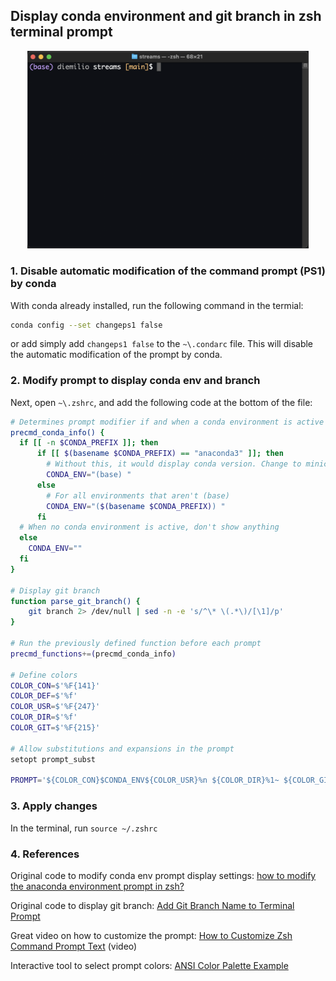 ## Display conda environment and git branch in zsh terminal prompt

<p align="center">
<img width="450" src="./conda_env_git_branch_terminal.png">
</p>

### 1. Disable automatic modification of the command prompt (PS1) by conda
With conda already installed, run the following command in the termial:
```sh
conda config --set changeps1 false
```

or add simply add `changeps1 false` to the `~\.condarc` file. This will disable the automatic modification of the prompt by conda.


### 2. Modify prompt to display conda env and branch
Next, open `~\.zshrc`, and add the following code at the bottom of the file:

```sh
# Determines prompt modifier if and when a conda environment is active
precmd_conda_info() {
  if [[ -n $CONDA_PREFIX ]]; then
      if [[ $(basename $CONDA_PREFIX) == "anaconda3" ]]; then
        # Without this, it would display conda version. Change to miniconda3 if necessary
        CONDA_ENV="(base) "
      else
        # For all environments that aren't (base)
        CONDA_ENV="($(basename $CONDA_PREFIX)) "
      fi
  # When no conda environment is active, don't show anything
  else
    CONDA_ENV=""
  fi
}

# Display git branch
function parse_git_branch() {
    git branch 2> /dev/null | sed -n -e 's/^\* \(.*\)/[\1]/p'
}

# Run the previously defined function before each prompt
precmd_functions+=(precmd_conda_info)

# Define colors
COLOR_CON=$'%F{141}'
COLOR_DEF=$'%f'
COLOR_USR=$'%F{247}'
COLOR_DIR=$'%f'
COLOR_GIT=$'%F{215}'

# Allow substitutions and expansions in the prompt
setopt prompt_subst

PROMPT='${COLOR_CON}$CONDA_ENV${COLOR_USR}%n ${COLOR_DIR}%1~ ${COLOR_GIT}$(parse_git_branch)${COLOR_DEF}$ '
```

### 3. Apply changes
In the terminal, run `source ~/.zshrc`

### 4. References
Original code to modify conda env prompt display settings: [how to modify the anaconda environment prompt in zsh?](https://unix.stackexchange.com/questions/656045/how-to-modify-the-anaconda-environment-prompt-in-zsh)

Original code to display git branch: [Add Git Branch Name to Terminal Prompt](https://gist.github.com/reinvanoyen/05bcfe95ca9cb5041a4eafd29309ff29)

Great video on how to customize the prompt: [How to Customize Zsh Command Prompt Text](https://youtu.be/p4h-5B8k2NY) (video)

Interactive tool to select prompt colors: [ANSI Color Palette Example](https://kui.github.io/ansi_color_palette/)